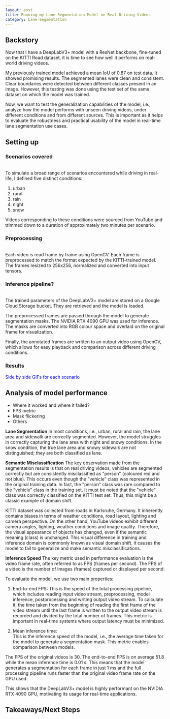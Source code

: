 ```yaml
---
layout: post
title: Running my Lane Segmentation Model on Real Driving Videos
category: Lane-Segmentation
---
```


## Backstory

Now that I have a DeepLabV3+ model with a ResNet backbone, fine-tuned on the KITTI Road dataset, it is time to see how well it performs on real-world driving videos.

My previously trained model achieved a mean IoU of 0.87 on test data. It showed promising results. The segmented lanes were clean and consistent. Clear boundaries were detected between different classes present in an image. However, this testing was done using the test set of the same dataset on which the model was trained.

Now, we want to test the generalization capabilities of the model, i.e., analyze how the model performs with unseen driving videos, under different conditions and from different sources. This is important as it helps to evaluate the robustness and practical usability of the model in real-time lane segmentation use cases.
## Setting up 

### Scenarios covered
<br> To simulate a broad range of scenarios encountered while driving in real-life, I defined five distinct conditions:
1. urban 
2. rural
3. rain
4. night
5. snow

Videos corresponding to these conditions were sourced from YouTube and trimmed down to a duration of approximately two minutes per scenario.
### Preprocessing
<br> Each video is read frame by frame using OpenCV. Each frame is preprocessed to match the format expected by the KITTI-trained model. The frames resized to 256x256, normalized and converted into input tensors.  
### Inference pipeline?
<br> The trained parameters of the DeepLabV3+ model are stored on a Google Cloud Storage bucket. They are retrieved and the model is loaded. 

The preprocessed frames are passed through the model to generate segmentation masks. The NVIDIA RTX 4090 GPU was used for inference. The masks are converted into RGB colour space and overlaid on the original frame for visualization. 

Finally, the annotated frames are written to an output video using OpenCV, which allows for easy playback and comparison across different driving conditions.
### Results
<span style="color: rgb(0, 0, 255);">Side by side GIFs for each scenario</span>

## Analysis of model performance
* Where it worked and where it failed?
* FPS metric
* Mask flickering
* Others

**Lane Segmentation**
In most conditions, i.e., urban, rural and rain, the lane area and sidewalk are correctly segmented. However, the model struggles in correctly capturing the lane area with night and snowy conditions. In the snow condition, the true lane area and snowy sidewalk are not distinguished; they are both classified as lane. 

**Semantic Misclassification**
The key observation made from the segmentation results is that on real driving videos, vehicles are segmented correctly but are consistently misclassified as "person" (coloured red and not blue). This occurs even though the "vehicle" class was represented in the original training data. In fact, the "person" class was rare compared to the "vehicle" class in the training set. It must be noted that the "vehicle" class was correctly classified on the KITTI test set. Thus, this might be a classic example of domain shift.

KITTI dataset was collected from roads in Karlsruhe, Germany. It inherently contains biases in terms of weather conditions, road layout, lighting and camera perspective. On the other hand, YouTube videos exhibit different camera angles, lighting, weather conditions and image quality. Therefore, the visual appearance of objects has changed, even if the semantic meaning (class) is unchanged. This visual difference in training and inference domain is commonly known as visual domain shift. It causes the model to fail to generalize and make semantic misclassifications. 

**Inference Speed**
The key metric used in performance evaluation is the video frame rate, often referred to as FPS (frames per second). The FPS of a video is the number of images (frames) captured or displayed per second. 

To evaluate the model, we use two main properties: 
1. End-to-end FPS: 
This is the speed of the total processing pipeline, which includes reading input video stream, preprocessing, model inference, postprocessing and writing output video stream. To calculate it, the time taken from the beginning of reading the first frame of the video stream until the last frame is written to the output video stream is recorded and divided by the total number of frames. This metric is important in real-time systems where output latency must be minimized. 

2.  Mean inference time:  
This is the inference speed of the model, i.e., the average time taken for the model to generate a segmentation mask. This metric enables comparison between models. 

The FPS of the original videos is 30. The end-to-end FPS is on average 51.8 while the mean inference time is 0.01 s. This means that the model generates a segmentation for each frame in just 1 ms and the full processing pipeline runs faster than the original video frame rate on the GPU used.

This shows that the DeepLabV3+ model is highly performant on the NVIDIA RTX 4090 GPU, motivating its usage for real-time applications. 
## Takeaways/Next Steps
